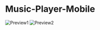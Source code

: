 # Music-Player-Mobile
![Preview1](https://i.imgur.com/ypZ1byp.jpg)
![Preview2](https://i.imgur.com/A02PYy7.jpg)
